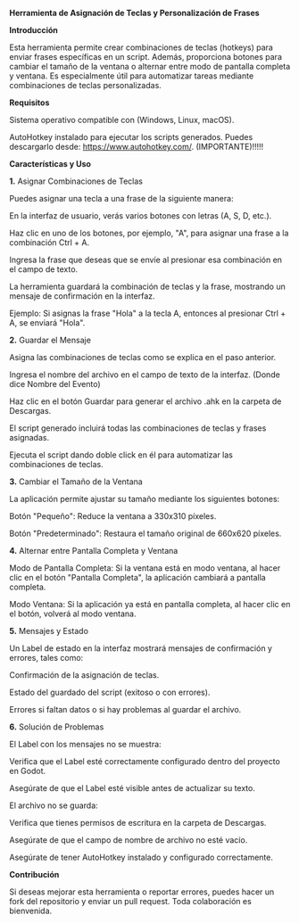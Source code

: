 **Herramienta de Asignación de Teclas y Personalización de Frases**

**Introducción**

Esta herramienta permite crear combinaciones de teclas (hotkeys) para enviar frases específicas en un script. Además, proporciona botones para cambiar el tamaño de la ventana o alternar entre modo de pantalla completa y ventana. Es especialmente útil para automatizar tareas mediante combinaciones de teclas personalizadas.

**Requisitos**

Sistema operativo compatible con (Windows, Linux, macOS).

AutoHotkey instalado para ejecutar los scripts generados. Puedes descargarlo desde: https://www.autohotkey.com/.  (IMPORTANTE)!!!!!

**Características y Uso**

**1.** Asignar Combinaciones de Teclas

Puedes asignar una tecla a una frase de la siguiente manera:

En la interfaz de usuario, verás varios botones con letras (A, S, D, etc.).

Haz clic en uno de los botones, por ejemplo, "A", para asignar una frase a la combinación Ctrl + A.

Ingresa la frase que deseas que se envíe al presionar esa combinación en el campo de texto.

La herramienta guardará la combinación de teclas y la frase, mostrando un mensaje de confirmación en la interfaz.

Ejemplo:
Si asignas la frase "Hola" a la tecla A, entonces al presionar Ctrl + A, se enviará "Hola".

**2.** Guardar el Mensaje

Asigna las combinaciones de teclas como se explica en el paso anterior.

Ingresa el nombre del archivo en el campo de texto de la interfaz. (Donde dice Nombre del Evento)

Haz clic en el botón Guardar para generar el archivo .ahk en la carpeta de Descargas.

El script generado incluirá todas las combinaciones de teclas y frases asignadas.

Ejecuta el script dando doble click en él para automatizar las combinaciones de teclas.

**3.** Cambiar el Tamaño de la Ventana

La aplicación permite ajustar su tamaño mediante los siguientes botones:

Botón "Pequeño": Reduce la ventana a 330x310 píxeles.

Botón "Predeterminado": Restaura el tamaño original de 660x620 píxeles.

**4.** Alternar entre Pantalla Completa y Ventana

Modo de Pantalla Completa: Si la ventana está en modo ventana, al hacer clic en el botón "Pantalla Completa", la aplicación cambiará a pantalla completa.

Modo Ventana: Si la aplicación ya está en pantalla completa, al hacer clic en el botón, volverá al modo ventana.

**5.** Mensajes y Estado

Un Label de estado en la interfaz mostrará mensajes de confirmación y errores, tales como:

Confirmación de la asignación de teclas.

Estado del guardado del script (exitoso o con errores).

Errores si faltan datos o si hay problemas al guardar el archivo.

**6.** Solución de Problemas

El Label con los mensajes no se muestra:

Verifica que el Label esté correctamente configurado dentro del proyecto en Godot.

Asegúrate de que el Label esté visible antes de actualizar su texto.

El archivo no se guarda:

Verifica que tienes permisos de escritura en la carpeta de Descargas.

Asegúrate de que el campo de nombre de archivo no esté vacío.

Asegúrate de tener AutoHotkey instalado y configurado correctamente.

**Contribución**

Si deseas mejorar esta herramienta o reportar errores, puedes hacer un fork del repositorio y enviar un pull request. Toda colaboración es bienvenida.

